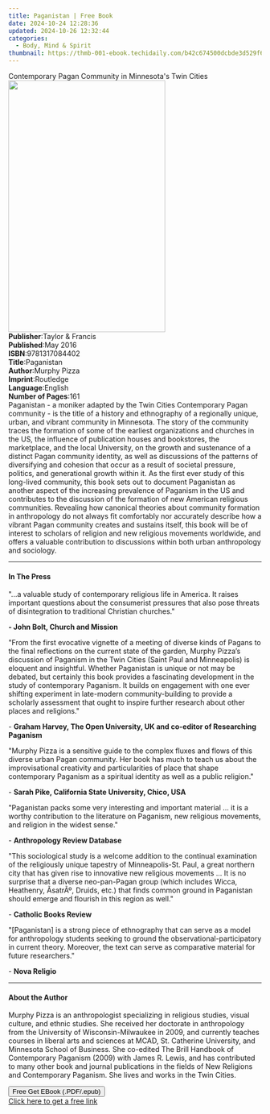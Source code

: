```yaml
---
title: Paganistan | Free Book
date: 2024-10-24 12:28:36
updated: 2024-10-26 12:32:44
categories:
  - Body, Mind & Spirit
thumbnail: https://thmb-001-ebook.techidaily.com/b42c674500dcbde3d529f6ead59275dabf81a2935d20375ab36d9fb4894ecaa2.jpg
---
```

<main id="book-container">
  <div class="flex flex-col">
    <div class="book-brief flex-1 py-6 px-4 sm:p-6 md:py-10 md:px-8">
      <!-- brief-->
      <div class="book-brief-main">
        Contemporary Pagan Community in Minnesota's Twin Cities
      </div>
    </div>
    <div
      class="book-meta-info flex-1 grid gap-4 col-start-1 col-end-3 row-start-1 sm:mb-6 sm:grid-cols-4 lg:gap-6 lg:col-start-2 lg:row-end-6 lg:row-span-6 lg:mb-0"
    >
      <div
        class="book-meta-info-left place-content-center mt-4 p-4 text-sm leading-6 col-start-2 col-span-2 dark:text-slate-400"
      >
        <img
          class="w-full h-500 object-cover rounded-lg sm:h-255 sm:col-span-2 lg:col-span-full"
          src="https://img-001-ebook.techidaily.com/e6e086fe73ff3e9f3a67d70d5b36d01b6691d9efae074f9a3c56c29b0fe8efdb.jpg"
          alt=""
          width="312"
          height="500"
        />
      </div>
      <div
        class="book-meta-info-right mt-2 col-start-1 row-start-2 col-span-3 self-center"
      >
        <!-- meta data  -->
        <div class="flex flex-col px-4 md:px-8">
          <div class="flex-1">
            <strong>Publisher</strong>:<span class="px-2"
              >Taylor &amp; Francis</span
            >
          </div>
          <div class="flex-1">
            <strong>Published</strong>:<span class="px-2">May 2016</span>
          </div>
          <div class="flex-1">
            <strong>ISBN</strong>:<span class="px-2">9781317084402</span>
          </div>
          <div class="flex-1">
            <strong>Title</strong>:<span class="px-2">Paganistan</span>
          </div>
          <div class="flex-1">
            <strong>Author</strong>:<span class="px-2">Murphy Pizza</span>
          </div>
          <div class="flex-1">
            <strong>Imprint</strong>:<span class="px-2">Routledge</span>
          </div>
          <div class="flex-1">
            <strong>Language</strong>:<span class="px-2">English</span>
          </div>
          <div class="flex-1">
            <strong>Number of Pages</strong>:<span class="px-2">161</span>
          </div>
        </div>
      </div>
    </div>
    <div class="book-description flex-1 py-6 px-4 sm:p-6 md:py-10 md:px-8">
      <div class="book-description-main">
        <div accordion-content="" id="description">
          Paganistan - a moniker adapted by the Twin Cities Contemporary Pagan
          community - is the title of a history and ethnography of a regionally
          unique, urban, and vibrant community in Minnesota. The story of the
          community traces the formation of some of the earliest organizations
          and churches in the US, the influence of publication houses and
          bookstores, the marketplace, and the local University, on the growth
          and sustenance of a distinct Pagan community identity, as well as
          discussions of the patterns of diversifying and cohesion that occur as
          a result of societal pressure, politics, and generational growth
          within it. As the first ever study of this long-lived community, this
          book sets out to document Paganistan as another aspect of the
          increasing prevalence of Paganism in the US and contributes to the
          discussion of the formation of new American religious communities.
          Revealing how canonical theories about community formation in
          anthropology do not always fit comfortably nor accurately describe how
          a vibrant Pagan community creates and sustains itself, this book will
          be of interest to scholars of religion and new religious movements
          worldwide, and offers a valuable contribution to discussions within
          both urban anthropology and sociology.
        </div>
        <div class="accordion-fader"></div>
      </div>
    </div>
    <div class="book-excerpts flex-1 py-6 px-4 sm:p-6 md:py-10 md:px-8">
      <!-- excerpts-->
      <div class="book-excerpts-main">
        <hr />
        <h4 class="placeholder placeholder-heading">
          <span>In The Press</span>
        </h4>
        <p></p>
        <p>
          "...a valuable study of contemporary religious life in America. It
          raises important questions about the consumerist pressures that also
          pose threats of disintegration to traditional Christian churches."
        </p>
        <p><strong>- John Bolt, Church and Mission</strong></p>
        <p>
          "From the first evocative vignette of a meeting of diverse kinds of
          Pagans to the final reflections on the current state of the garden,
          Murphy Pizza’s discussion of Paganism in the Twin Cities (Saint Paul
          and Minneapolis) is eloquent and insightful. Whether Paganistan is
          unique or not may be debated, but certainly this book provides a
          fascinating development in the study of contemporary Paganism. It
          builds on engagement with one ever shifting experiment in late-modern
          community-building to provide a scholarly assessment that ought to
          inspire further research about other places and religions."
        </p>
        <p>
          -
          <strong
            >Graham Harvey, The Open University, UK and co-editor of Researching
            Paganism</strong
          >
        </p>
        <p>
          "Murphy Pizza is a sensitive guide to the complex fluxes and flows of
          this diverse urban Pagan community. Her book has much to teach us
          about the improvisational creativity and particularities of place that
          shape contemporary Paganism as a spiritual identity as well as a
          public religion."
        </p>
        <p>
          - <strong>Sarah Pike, California State University, Chico, USA</strong>
        </p>
        <p>
          "Paganistan packs some very interesting and important material ... it
          is a worthy contribution to the literature on Paganism, new religious
          movements, and religion in the widest sense."
        </p>
        <p>- <strong>Anthropology Review Database</strong></p>
        <p>
          "This sociological study is a welcome addition to the continual
          examination of the religiously unique tapestry of Minneapolis-St.
          Paul, a great northern city that has given rise to innovative new
          religious movements ... It is no surprise that a diverse neo-pan-Pagan
          group (which includes Wicca, Heathenry, ÃsatrÃº, Druids, etc.) that
          finds common ground in Paganistan should emerge and flourish in this
          region as well."
        </p>
        <p>- <strong>Catholic Books Review</strong></p>
        <p>
          "[Paganistan] is a strong piece of ethnography that can serve as a
          model for anthropology students seeking to ground the
          observational-participatory in current theory. Moreover, the text can
          serve as comparative material for future researchers."
        </p>
        <p>- <strong>Nova Religio</strong></p>
        <p></p>
      </div>
    </div>
    <div class="book-about-author flex-1 py-6 px-4 sm:p-6 md:py-10 md:px-8">
      <!-- about author-->
      <div class="book-main-author-main">
        <hr />
        <h4 class="placeholder placeholder-heading">
          <span>About the Author</span>
        </h4>
        <p>
          Murphy Pizza is an anthropologist specializing in religious studies,
          visual culture, and ethnic studies. She received her doctorate in
          anthropology from the University of Wisconsin-Milwaukee in 2009, and
          currently teaches courses in liberal arts and sciences at MCAD, St.
          Catherine University, and Minnesota School of Business. She co-edited
          The Brill Handbook of Contemporary Paganism (2009) with James R.
          Lewis, and has contributed to many other book and journal publications
          in the fields of New Religions and Contemporary Paganism. She lives
          and works in the Twin Cities.
        </p>
      </div>
    </div>
    <div class="book-free-get flex-1 py-6 px-4 sm:p-6 md:py-10 md:px-8">
      <button
        id="btn-free-get"
        class="bg-blue-500 hover:bg-blue-700 text-white font-bold py-2 px-4 rounded"
      >
        Free Get EBook (.PDF/.epub)
      </button>
      <div id="countdown-display" class="px-2 text-lg mt-2"></div>
      <a
        id="free-link"
        class="hidden bg-blue-500 hover:bg-blue-700 text-white font-bold py-2 px-4 rounded"
        href="https://www.ebooks.com/en-us/book/2584244/paganistan/murphy-pizza/"
        target="_blank"
        >Click here to get a free link</a
      >
    </div>
    <script>
      let countdownTime = 0;
      let countdownInterval = null;
      document
        .getElementById('btn-free-get')
        .addEventListener('click', startCountdown);
      function startCountdown() {
        countdownTime = new Date().getTime() + 60000 * 3;
        countdownInterval = setInterval(updateCountdown, 1000);
        document.getElementById('btn-free-get').disabled = true;
        document
          .getElementById('btn-free-get')
          .classList.add('bg-gray-500', 'cursor-not-allowed');
      }
      function updateCountdown() {
        let currentTime = new Date().getTime();
        let timeLeft = countdownTime - currentTime;
        let secondsLeft = Math.floor(timeLeft / 1000);
        document.getElementById('countdown-display').innerHTML =
          `Remaining time: ${secondsLeft} seconds.`;
        if (secondsLeft <= 0) {
          clearInterval(countdownInterval);
          document.getElementById('btn-free-get').classList.add('hidden');
          document.getElementById('free-link').classList.remove('hidden');
          document.getElementById('countdown-display').innerHTML = '';
        }
      }
    </script>
  </div>
</main>
